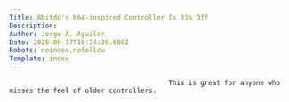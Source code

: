 ```yaml
---
Title: 8bitdo's N64-inspired Controller Is 31% Off
Description: 
Author: Jorge A. Aguilar
Date: 2025-09-17T18:24:39.000Z
Robots: noindex,nofollow
Template: index
---
```


                                            This is great for anyone who misses the feel of older controllers.
                                        